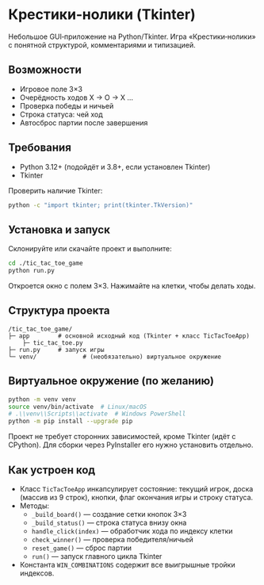 # Крестики‑нолики (Tkinter)

Небольшое GUI‑приложение на Python/Tkinter. Игра «Крестики‑нолики» с понятной структурой, комментариями и типизацией.

## Возможности
- Игровое поле 3×3
- Очерёдность ходов X → O → X …
- Проверка победы и ничьей
- Строка статуса: чей ход
- Автосброс партии после завершения

## Требования
- Python 3.12+ (подойдёт и 3.8+, если установлен Tkinter)
- Tkinter

Проверить наличие Tkinter:
```bash
python -c "import tkinter; print(tkinter.TkVersion)"
```

## Установка и запуск
Склонируйте или скачайте проект и выполните:
```bash
cd ./tic_tac_toe_game
python run.py
```

Откроется окно с полем 3×3. Нажимайте на клетки, чтобы делать ходы.

## Структура проекта
```text
/tic_tac_toe_game/
├─ app        # основной исходный код (Tkinter + класс TicTacToeApp)
    ├─ tic_tac_toe.py
├─ run.py     # запуск игры
└─ venv/             # (необязательно) виртуальное окружение
```

## Виртуальное окружение (по желанию)
```bash
python -m venv venv
source venv/bin/activate  # Linux/macOS
# .\\venv\\Scripts\\activate  # Windows PowerShell
python -m pip install --upgrade pip
```

Проект не требует сторонних зависимостей, кроме Tkinter (идёт с CPython). Для сборки через PyInstaller его нужно установить отдельно.

## Как устроен код
- Класс `TicTacToeApp` инкапсулирует состояние: текущий игрок, доска (массив из 9 строк), кнопки, флаг окончания игры и строку статуса.
- Методы:
  - `_build_board()` — создание сетки кнопок 3×3
  - `_build_status()` — строка статуса внизу окна
  - `handle_click(index)` — обработчик хода по индексу клетки
  - `check_winner()` — проверка победителя/ничьей
  - `reset_game()` — сброс партии
  - `run()` — запуск главного цикла Tkinter
- Константа `WIN_COMBINATIONS` содержит все выигрышные тройки индексов.

